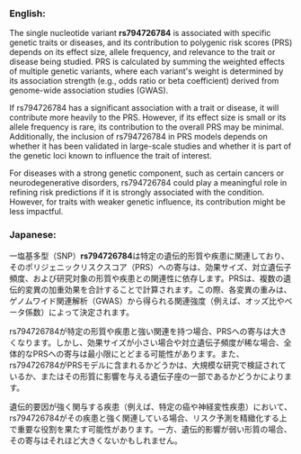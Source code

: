 ### English:
The single nucleotide variant **rs794726784** is associated with specific genetic traits or diseases, and its contribution to polygenic risk scores (PRS) depends on its effect size, allele frequency, and relevance to the trait or disease being studied. PRS is calculated by summing the weighted effects of multiple genetic variants, where each variant's weight is determined by its association strength (e.g., odds ratio or beta coefficient) derived from genome-wide association studies (GWAS).

If rs794726784 has a significant association with a trait or disease, it will contribute more heavily to the PRS. However, if its effect size is small or its allele frequency is rare, its contribution to the overall PRS may be minimal. Additionally, the inclusion of rs794726784 in PRS models depends on whether it has been validated in large-scale studies and whether it is part of the genetic loci known to influence the trait of interest.

For diseases with a strong genetic component, such as certain cancers or neurodegenerative disorders, rs794726784 could play a meaningful role in refining risk predictions if it is strongly associated with the condition. However, for traits with weaker genetic influence, its contribution might be less impactful.

### Japanese:
一塩基多型（SNP）**rs794726784**は特定の遺伝的形質や疾患に関連しており、そのポリジェニックリスクスコア（PRS）への寄与は、効果サイズ、対立遺伝子頻度、および研究対象の形質や疾患との関連性に依存します。PRSは、複数の遺伝的変異の加重効果を合計することで計算されます。この際、各変異の重みは、ゲノムワイド関連解析（GWAS）から得られる関連強度（例えば、オッズ比やベータ係数）によって決定されます。

rs794726784が特定の形質や疾患と強い関連を持つ場合、PRSへの寄与は大きくなります。しかし、効果サイズが小さい場合や対立遺伝子頻度が稀な場合、全体的なPRSへの寄与は最小限にとどまる可能性があります。また、rs794726784がPRSモデルに含まれるかどうかは、大規模な研究で検証されているか、またはその形質に影響を与える遺伝子座の一部であるかどうかによります。

遺伝的要因が強く関与する疾患（例えば、特定の癌や神経変性疾患）において、rs794726784がその疾患と強く関連している場合、リスク予測を精緻化する上で重要な役割を果たす可能性があります。一方、遺伝的影響が弱い形質の場合、その寄与はそれほど大きくないかもしれません。